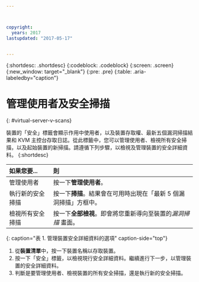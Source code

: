 ```yaml
---



copyright:
  years: 2017
lastupdated: "2017-05-17"


---
```


{:shortdesc: .shortdesc}
{:codeblock: .codeblock}
{:screen: .screen}
{:new_window: target="_blank"}
{:pre: .pre}
{:table: .aria-labeledby="caption"}

# 管理使用者及安全掃描
{: #virtual-server-v-scans}

裝置的「安全」標籤會顯示作用中使用者，以及裝置存取權、最新五個漏洞掃描結果和 KVM 主控台存取日誌。從此標籤中，您可以管理使用者、檢視所有安全掃描，以及起始裝置的新掃描。請遵循下列步驟，以檢視及管理裝置的安全詳細資料。
{:shortdesc}

 | 如果您要...               |  則                                                                                                           |
 |:------------------------- |:--------------------------------------------------------------------------------------------------------------|
 |管理使用者                 | 按一下**管理使用者**。                                                                                       |
 |執行新的安全掃描           | 按一下**掃描**。結果會在可用時出現在「最新 5 個漏洞掃描」方框中。|
 |檢視所有安全掃描           | 按一下**全部檢視**。即會將您重新導向至裝置的*漏洞掃描* 畫面。                     |
 {: caption="表 1. 管理裝置安全詳細資料的選項" caption-side="top"}
 
1. 從**裝置清單**中，按一下裝置名稱以存取裝置。
2. 按一下「安全」標籤，以檢視現行安全詳細資料。繼續進行下一步，以管理裝置的安全詳細資料。
3. 判斷是要管理使用者、檢視裝置的所有安全掃描，還是執行新的安全掃描。
